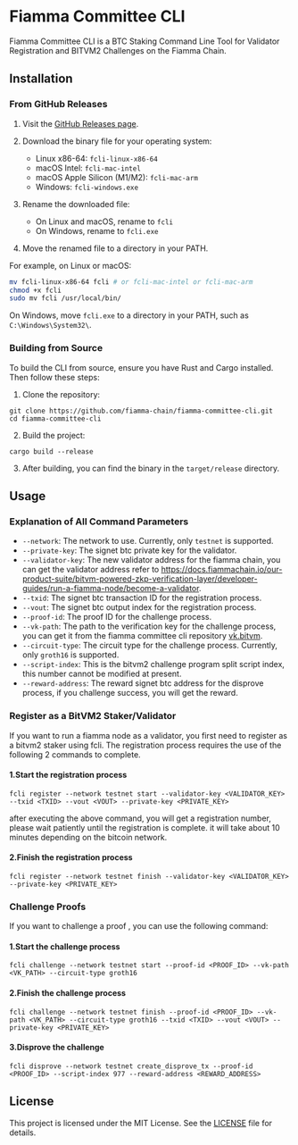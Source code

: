 # Fiamma Committee CLI

Fiamma Committee CLI is a BTC Staking Command Line Tool for Validator Registration and BITVM2 Challenges on the Fiamma Chain.

## Installation

### From GitHub Releases

1. Visit the [GitHub Releases page](https://github.com/fiamma-chain/fiamma-committee-cli/releases).
2. Download the binary file for your operating system:
   - Linux x86-64: `fcli-linux-x86-64`
   - macOS Intel: `fcli-mac-intel`
   - macOS Apple Silicon (M1/M2): `fcli-mac-arm`
   - Windows: `fcli-windows.exe`

3. Rename the downloaded file:
   - On Linux and macOS, rename to `fcli`
   - On Windows, rename to `fcli.exe`

4. Move the renamed file to a directory in your PATH.

For example, on Linux or macOS:

```bash
mv fcli-linux-x86-64 fcli # or fcli-mac-intel or fcli-mac-arm   
chmod +x fcli
sudo mv fcli /usr/local/bin/
```


On Windows, move `fcli.exe` to a directory in your PATH, such as `C:\Windows\System32\`.

### Building from Source

To build the CLI from source, ensure you have Rust and Cargo installed. Then follow these steps:

1. Clone the repository:
```
git clone https://github.com/fiamma-chain/fiamma-committee-cli.git
cd fiamma-committee-cli
```

2. Build the project:
```
cargo build --release
```

3. After building, you can find the binary in the `target/release` directory.


## Usage

### Explanation of All Command Parameters
- `--network`: The network to use. Currently, only `testnet` is supported.
- `--private-key`: The signet btc private key for the validator.
- `--validator-key`: The new validator address for the fiamma chain, you can get the validator address refer to https://docs.fiammachain.io/our-product-suite/bitvm-powered-zkp-verification-layer/developer-guides/run-a-fiamma-node/become-a-validator.
- `--txid`: The signet btc transaction ID for the registration process.
- `--vout`: The signet btc output index for the registration process.
- `--proof-id`: The proof ID for the challenge process.
- `--vk-path`: The path to the verification key for the challenge process, you can get it from the fiamma committee cli repository [vk.bitvm](https://github.com/fiamma-chain/fiamma-committee-cli/blob/main/vk.bitvm).
- `--circuit-type`: The circuit type for the challenge process. Currently, only `groth16` is supported.
- `--script-index`: This is the bitvm2 challenge program split script index, this number cannot be modified at present.
- `--reward-address`: The reward signet btc address for the disprove process, if you challenge success, you will get the reward.

### Register as a BitVM2 Staker/Validator

If you want to run a fiamma node as a validator, you first need to register as a bitvm2 staker using fcli. The registration process requires the use of the following 2 commands to complete.

#### 1.Start the registration process

```
fcli register --network testnet start --validator-key <VALIDATOR_KEY> --txid <TXID> --vout <VOUT> --private-key <PRIVATE_KEY>
```

after executing the above command, you will get a registration number, please wait patiently until the registration is complete. it will take about 10 minutes depending on the bitcoin network.

#### 2.Finish the registration process

```
fcli register --network testnet finish --validator-key <VALIDATOR_KEY> --private-key <PRIVATE_KEY>
```

### Challenge Proofs

If you want to challenge a proof , you can use the following command:

#### 1.Start the challenge process

```
fcli challenge --network testnet start --proof-id <PROOF_ID> --vk-path <VK_PATH> --circuit-type groth16
```

#### 2.Finish the challenge process

```
fcli challenge --network testnet finish --proof-id <PROOF_ID> --vk-path <VK_PATH> --circuit-type groth16 --txid <TXID> --vout <VOUT> --private-key <PRIVATE_KEY>
```

#### 3.Disprove the challenge

```
fcli disprove --network testnet create_disprove_tx --proof-id <PROOF_ID> --script-index 977 --reward-address <REWARD_ADDRESS> 
```

## License

This project is licensed under the MIT License. See the [LICENSE](LICENSE) file for details.
